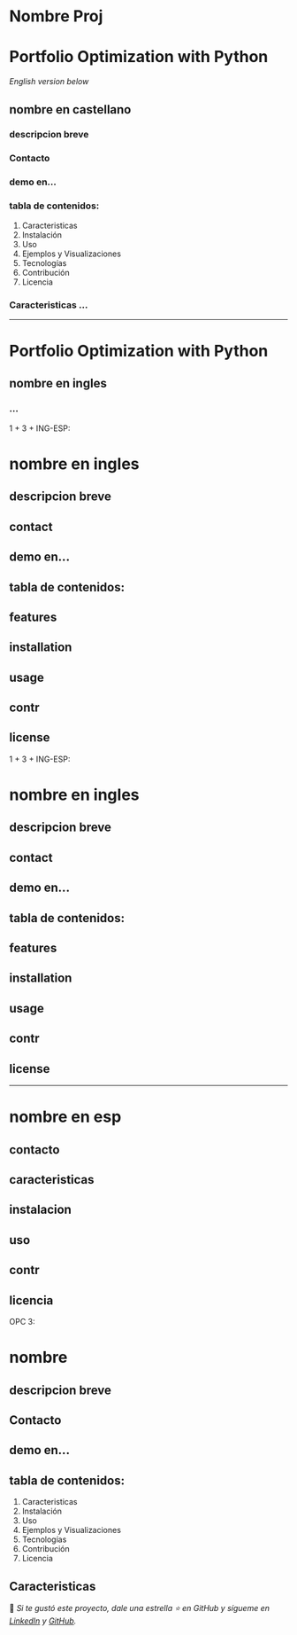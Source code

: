 # Nombre Proj



# Portfolio Optimization with Python

_English version below_

## nombre en castellano
### descripcion breve
### Contacto
### demo en...
### tabla de contenidos:
1.	Caracteristicas
2.	Instalación
3.	Uso
4.	Ejemplos y Visualizaciones
5.	Tecnologías
6.	Contribución
7.	Licencia

### Caracteristicas ...

---

# Portfolio Optimization with Python

## nombre en ingles
### ...


1 + 3 + ING-ESP:

# nombre en ingles
## descripcion breve
## contact
## demo en...
## tabla de contenidos:

## features
## installation
## usage
## contr
## license




1 + 3 + ING-ESP:

# nombre en ingles
## descripcion breve
## contact
## demo en...
## tabla de contenidos:

## features
## installation
## usage
## contr
## license

---

# nombre en esp
## contacto
## caracteristicas
## instalacion
## uso
## contr
## licencia





OPC 3:
# nombre
## descripcion breve
## Contacto
## demo en...
## tabla de contenidos:
1.	Caracteristicas
2.	Instalación
3.	Uso
4.	Ejemplos y Visualizaciones
5.	Tecnologías
6.	Contribución
7.	Licencia


## Caracteristicas

































🚀 *Si te gustó este proyecto, dale una estrella ⭐ en GitHub y sígueme en [LinkedIn](https://linkedin.com/in/tuusuario) y [GitHub](https://github.com/tuusuario).*
